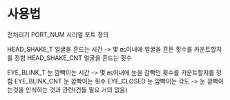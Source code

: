 # 사용법

전처리기
PORT_NUM        시리얼 포트 정의

HEAD_SHAKE_T    얼굴을 흔드는 시간 -> 몇 ㎳이내에 얼굴을 흔든 횟수를 카운트할지를 정함
HEAD_SHAKE_CNT  얼굴을 흔드는 횟수

EYE_BLINK_T     눈 깜빡이는 시간 -> 몇 ㎳이내에 눈을 감빡인 횟수를 카운트할지를 정함
EYE_BLINK_CNT   눈 깜빡이는 횟수
EYE_CLOSED      눈 깜빡이는 각도 -> 눈 깜빡이는것을 인식하는 것과 관련(건들 필요 거의 없음)
